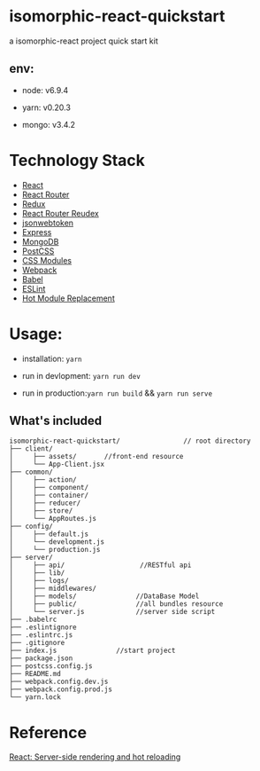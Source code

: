 # isomorphic-react-quickstart
a isomorphic-react project quick start kit


## env:

- node: v6.9.4

- yarn: v0.20.3

- mongo: v3.4.2


# Technology Stack

- [React](https://github.com/facebook/react)
- [React Router](https://github.com/ReactTraining/react-router)
- [Redux](https://github.com/reactjs/redux)
- [React Router Reudex]()
- [jsonwebtoken]()
- [Express]()
- [MongoDB]()
- [PostCSS]()
- [CSS Modules]()
- [Webpack]()
- [Babel](https://github.com/babel/babel)
- [ESLint](https://github.com/eslint/eslint)
- [Hot Module Replacement](https://webpack.github.io/docs/hot-module-replacement.html)




# Usage:

- installation: `yarn`

- run in devlopment: `yarn run dev`

- run in production:`yarn run build` && `yarn run serve`


## What's included

```
isomorphic-react-quickstart/                // root directory
├── client/                                  
│     ├── assets/       //front-end resource               
│     └── App-Client.jsx           
├── common/                               
│     ├── action/                            
│     ├── component/                            
│     ├── container/                              
│     ├── reducer/                             
│     ├── store/                                    
│     └── AppRoutes.js                            
├── config/                                  
│     ├── default.js                             
│     └── development.js
│     └── production.js                          
├── server/                               
│     ├── api/                   //RESTful api      
│     ├── lib/                         
│     ├── logs/                              
│     ├── middlewares/                               
│     ├── models/               //DataBase Model                           
│     ├── public/               //all bundles resource                         
│     └── server.js             //server side script                                         
├── .babelrc                         
├── .eslintignore                          
├── .eslintrc.js                            
├── .gitignore       
├── index.js               //start project                                                                     
├── package.json        
├── postcss.config.js                  
├── README.md           
├── webpack.config.dev.js                  
├── webpack.config.prod.js                                     
└── yarn.lock                             
```

# Reference

[React: Server-side rendering and hot reloading](https://medium.com/@justinjung04/react-server-side-rendering-and-hot-reloading-ffb87ca81a89#.qmz801err)


